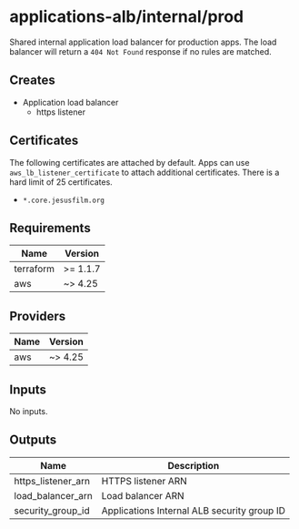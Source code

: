 # applications-alb/internal/prod
Shared internal application load balancer for production apps.
The load balancer will return a `404 Not Found` response if no rules are matched.

## Creates
- Application load balancer
    - https listener

## Certificates
The following certificates are attached by default. Apps can use `aws_lb_listener_certificate` to attach additional
certificates. There is a hard limit of 25 certificates.
- `*.core.jesusfilm.org`


<!-- BEGINNING OF PRE-COMMIT-TERRAFORM DOCS HOOK -->
## Requirements

| Name | Version |
|------|---------|
| terraform | >= 1.1.7 |
| aws | ~> 4.25 |

## Providers

| Name | Version |
|------|---------|
| aws | ~> 4.25 |

## Inputs

No inputs.

## Outputs

| Name | Description |
|------|-------------|
| https\_listener\_arn | HTTPS listener ARN |
| load\_balancer\_arn | Load balancer ARN |
| security\_group\_id | Applications Internal ALB security group ID |
<!-- END OF PRE-COMMIT-TERRAFORM DOCS HOOK -->
